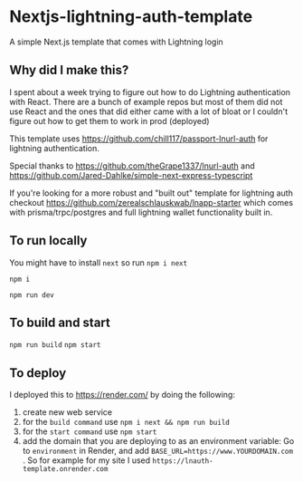 # Nextjs-lightning-auth-template

A simple Next.js template that comes with Lightning login

## Why did I make this?

I spent about a week trying to figure out how to do Lightning authentication with React. There are a bunch of example repos but most of them did not use React and the ones that did either came with a lot of bloat or I couldn't figure out how to get them to work in prod (deployed)

This template uses https://github.com/chill117/passport-lnurl-auth for lightning authentication.

Special thanks to https://github.com/theGrape1337/lnurl-auth and https://github.com/Jared-Dahlke/simple-next-express-typescript

If you're looking for a more robust and "built out" template for lightning auth checkout https://github.com/zerealschlauskwab/lnapp-starter which comes with prisma/trpc/postgres and full lightning wallet functionality built in.

## To run locally

You might have to install `next` so run `npm i next`

`npm i`

`npm run dev`

## To build and start

`npm run build`
`npm start`

## To deploy

I deployed this to https://render.com/ by doing the following:

1. create new web service
2. for the `build command` use `npm i next && npm run build`
3. for the `start command` use `npm start`
4. add the domain that you are deploying to as an environment variable: Go to `environment` in Render, and add `BASE_URL=https://www.YOURDOMAIN.com` . So for example for my site I used `https://lnauth-template.onrender.com`
